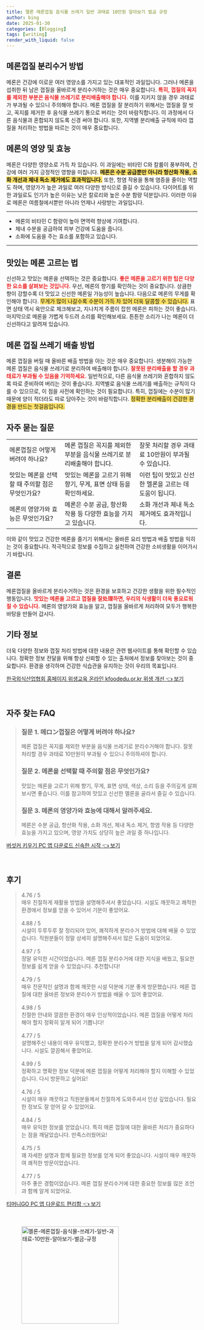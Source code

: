 ```yaml
---
title: 멜론 메론껍질 음식물 쓰레기 일반 과태료 10만원 알아보기 벌금 규정
author: bing
date: 2025-01-30
categories: [Blogging]
tags: [writing]
render_with_liquid: false
---
```



<h2 id='메론껍질_분리수거_방법'>메론껍질 분리수거 방법</h2>

<p>메론은 건강에 이로운 여러 영양소를 가지고 있는 대표적인 과일입니다. 그러나 메론을 섭취한 뒤 남은 껍질을 올바르게 분리수거하는 것은 매우 중요합니다. <b><span style="color: #ee2323;">특히, 껍질의 꼭지를 제외한 부분은 음식물 쓰레기로 분리배출해야 합니다.</span></b> 이를 지키지 않을 경우 과태료가 부과될 수 있으니 주의해야 합니다. 메론 껍질을 잘 분리하기 위해서는 껍질을 잘 씻고, 꼭지를 제거한 후 음식물 쓰레기 통으로 버리는 것이 바람직합니다. 이 과정에서 다른 음식물과 혼합되지 않도록 신경 써야 합니다. 또한, 지역별 분리배출 규칙에 따라 껍질을 처리하는 방법을 따르는 것이 매우 중요합니다.</p>

<h2 id='메론의_영양_및_효능'>메론의 영양 및 효능</h2>

<p>메론은 다양한 영양소로 가득 차 있습니다. 이 과일에는 비타민 C와 칼륨이 풍부하여, 건강에 여러 가지 긍정적인 영향을 미칩니다. <b><span style="background-color: #ffe066;">메론은 수분 공급뿐만 아니라 항산화 작용, 소화 개선과 체내 독소 제거에도 효과적입니다.</span></b> 또한, 항염 작용을 통해 염증을 줄이는 역할도 하며, 영양가가 높은 과일로 여러 다양한 방식으로 즐길 수 있습니다. 다이어트를 위한 과일로도 인기가 높은 이유는 낮은 칼로리와 높은 수분 함량 덕분입니다. 이러한 이유로 메론은 여름철에서뿐만 아니라 언제나 사랑받는 과일입니다.</p>

<hr />

<ul>
    <li>메론의 비타민 C 함량이 높아 면역력 향상에 기여합니다.</li>
    <li>체내 수분을 공급하여 피부 건강에 도움을 줍니다.</li>
    <li>소화에 도움을 주는 효소를 포함하고 있습니다.</li>
</ul>

<hr />

<h2 id='맛있는_메론_고르는_법'>맛있는 메론 고르는 법</h2>

<p>신선하고 맛있는 메론을 선택하는 것은 중요합니다. <b><span style="color: #ee2323;">좋은 메론을 고르기 위한 팁은 다양한 요소를 살펴보는 것입니다.</span></b> 우선, 메론의 향기를 확인하는 것이 중요합니다. 상큼한 향이 강할수록 더 맛있고 신선한 메론일 가능성이 높습니다. 다음으로 메론의 무게를 확인해야 합니다. <span style="background-color: #ffe066;">무게가 많이 나갈수록 수분이 가득 차 있어 더욱 달콤할 수 있습니다.</span> 표면 상태 역시 육안으로 체크해보고, 지나치게 주름이 잡힌 메론은 피하는 것이 좋습니다. 마지막으로 메론을 가볍게 두드려 소리를 확인해보세요. 튼튼한 소리가 나는 메론이 더 신선하다고 알려져 있습니다.</p>

<h2 id='메론_껍질_쓰레기_배출_방법'>메론 껍질 쓰레기 배출 방법</h2>

<p>메론 껍질을 버릴 때 올바른 배출 방법을 아는 것은 매우 중요합니다. 생분해이 가능한 메론 껍질은 음식물 쓰레기로 분리하여 배출해야 합니다. <b><span style="color: #ee2323;">잘못된 분리배출을 할 경우 과태료가 부과될 수 있음을 기억하세요.</span></b> 일반적으로, 다른 음식물 쓰레기와 혼합하지 않도록 따로 준비하여 버리는 것이 좋습니다. 지역별로 음식물 쓰레기를 배출하는 규칙이 다를 수 있으므로, 이 점을 사전에 확인하는 것이 필요합니다. 특히, 껍질에는 수분이 많기 때문에 양이 적더라도 따로 담아주는 것이 바람직합니다. <span style="background-color: #ffe066;">정확한 분리배출이 건강한 환경을 만드는 첫걸음입니다.</span></p>

<h2 id='자주_묻는_질문'>자주 묻는 질문</h2>

<table>
    <tr>
        <td>메론껍질은 어떻게 버려야 하나요?</td>
        <td>메론 껍질은 꼭지를 제외한 부분을 음식물 쓰레기로 분리배출해야 합니다.</td>
        <td>잘못 처리할 경우 과태료 10만원이 부과될 수 있습니다.</td>
    </tr>
    <tr>
        <td>맛있는 메론을 선택할 때 주의할 점은 무엇인가요?</td>
        <td>맛있는 메론을 고르기 위해 향기, 무게, 표면 상태 등을 확인하세요.</td>
        <td>이런 팁이 맛있고 신선한 멜론을 고르는 데 도움이 됩니다.</td>
    </tr>
    <tr>
        <td>메론의 영양가와 효능은 무엇인가요?</td>
        <td>메론은 수분 공급, 항산화 작용 등 다양한 효능을 가지고 있습니다.</td>
        <td>소화 개선과 체내 독소 제거에도 효과적입니다.</td>
    </tr>
</table>

<p>이와 같이 맛있고 건강한 메론을 즐기기 위해서는 올바른 요리 방법과 배출 방법을 익히는 것이 중요합니다. 적극적으로 정보를 수집하고 실천하여 건강한 소비생활을 이어가시기 바랍니다.</p>

<h2 id='결론'>결론</h2>

<p>메론껍질을 올바르게 분리수거하는 것은 환경을 보호하고 건강한 생활을 위한 필수적인 행동입니다. <b><span style="color: #ee2323;">맛있는 메론을 고르고 껍질을 잘处理하면, 우리의 식생활이 더욱 풍요로워질 수 있습니다.</span></b> 메론의 영양가와 효능을 알고, 껍질을 올바르게 처리하여 모두가 행복한 바탕을 만들어 갑시다.</p>

<h2 id='기타_정보'>기타 정보</h2>

<p>더욱 다양한 정보와 껍질 처리 방법에 대한 내용은 관련 웹사이트를 통해 확인할 수 있습니다. 정확한 정보 전달을 위해 항상 신뢰할 수 있는 출처에서 정보를 찾아보는 것이 중요합니다. 환경을 생각하며 건강한 식습관을 유지하는 것이 우리의 목표입니다.</p>


<p><a class="click-button" title="한국외식산업협회 홈페이지 위생교육 온라인 kfoodedu.or.kr 위생 개선" href="https://yellowplanner.github.io/posts/%ED%95%9C%EA%B5%AD%EC%99%B8%EC%8B%9D%EC%82%B0%EC%97%85%ED%98%91%ED%9A%8C-%ED%99%88%ED%8E%98%EC%9D%B4%EC%A7%80-%EC%9C%84%EC%83%9D%EA%B5%90%EC%9C%A1-%EC%98%A8%EB%9D%BC%EC%9D%B8-kfoodedu.or.kr-%EC%9C%84%EC%83%9D-%EA%B0%9C%EC%84%A0/" rel="dofollow">한국외식산업협회 홈페이지 위생교육 온라인 kfoodedu.or.kr 위생 개선 👈 보기</a></p><br>
<h2 id='자주_찾는_FAQ'>자주 찾는 FAQ</h2>
<div itemscope="" itemtype="https://schema.org/FAQPage"> 
<blockquote> 
<div itemscope="" itemprop="mainEntity" itemtype="https://schema.org/Question"> 
<h3 itemprop="name">질문 1. 메ロン껍질은 어떻게 버려야 하나요?</h3> 
<div itemscope="" itemprop="acceptedAnswer" itemtype="https://schema.org/Answer"> 
<span itemprop="text"> 
<p>메론 껍질은 꼭지를 제외한 부분을 음식물 쓰레기로 분리수거해야 합니다. 잘못 처리할 경우 과태료 10만원이 부과될 수 있으니 주의하셔야 합니다.</p> 
</span> 
</div> 
</div> 

<div itemscope="" itemprop="mainEntity" itemtype="https://schema.org/Question"> 
<h3 itemprop="name">질문 2. 메론을 선택할 때 주의할 점은 무엇인가요?</h3> 
<div itemscope="" itemprop="acceptedAnswer" itemtype="https://schema.org/Answer"> 
<span itemprop="text"> 
<p>맛있는 메론을 고르기 위해 향기, 무게, 표면 상태, 색상, 소리 등을 주의깊게 살펴보시면 좋습니다. 이를 참고하여 맛있고 신선한 멜론을 골라서 즐길 수 있습니다.</p> 
</span> 
</div> 
</div> 

<div itemscope="" itemprop="mainEntity" itemtype="https://schema.org/Question"> 
<h3 itemprop="name">질문 3. 메론의 영양가와 효능에 대해서 알려주세요.</h3> 
<div itemscope="" itemprop="acceptedAnswer" itemtype="https://schema.org/Answer"> 
<span itemprop="text"> 
<p>메론은 수분 공급, 항산화 작용, 소화 개선, 체내 독소 제거, 항염 작용 등 다양한 효능을 가지고 있으며, 영양 가치도 상당히 높은 과일 중 하나입니다.</p> 
</span> 
</div> 
</div> 
</blockquote> 
</div>
<p><a class="click-button" title="버섯커 키우기 PC 앱 다운로드 신속한 시작" href="https://yellowplanner.github.io/posts/%EB%B2%84%EC%84%AF%EC%BB%A4-%ED%82%A4%EC%9A%B0%EA%B8%B0-PC-%EC%95%B1-%EB%8B%A4%EC%9A%B4%EB%A1%9C%EB%93%9C-%EC%8B%A0%EC%86%8D%ED%95%9C-%EC%8B%9C%EC%9E%91/" rel="dofollow">버섯커 키우기 PC 앱 다운로드 신속한 시작 👈 보기</a></p><br>
<h2 id='후기'>후기</h2>
<div itemscope itemtype="https://schema.org/Product">
  <blockquote>
  <div itemprop="review" itemscope itemtype="https://schema.org/Review">
      <div itemprop="reviewRating" itemscope itemtype="https://schema.org/Rating"> <span itemprop="ratingValue">4.76</span> / <span itemprop="bestRating">5</span> </div>
      <span itemprop="reviewBody">매우 친절하게 재활용 방법을 설명해주셔서 좋았습니다. 시설도 깨끗하고 쾌적한 환경에서 정보를 얻을 수 있어서 기분이 좋았어요.</span>
  </div>
  <br>
  <div itemprop="review" itemscope itemtype="https://schema.org/Review">
      <div itemprop="reviewRating" itemscope itemtype="https://schema.org/Rating"> <span itemprop="ratingValue">4.88</span> / <span itemprop="bestRating">5</span> </div>
      <span itemprop="reviewBody">시설이 두루두루 잘 정리되어 있어, 쾌적하게 분리수거 방법에 대해 배울 수 있었습니다. 직원분들이 정말 상세히 설명해주셔서 많은 도움이 되었어요.</span>
  </div>
  <br>
  <div itemprop="review" itemscope itemtype="https://schema.org/Review">
      <div itemprop="reviewRating" itemscope itemtype="https://schema.org/Rating"> <span itemprop="ratingValue">4.97</span> / <span itemprop="bestRating">5</span> </div>
      <span itemprop="reviewBody">정말 유익한 시간이었습니다. 메론 껍질 분리수거에 대한 지식을 배웠고, 필요한 정보를 쉽게 얻을 수 있었습니다. 추천합니다!</span>
  </div>
  <br>
  <div itemprop="review" itemscope itemtype="https://schema.org/Review">
      <div itemprop="reviewRating" itemscope itemtype="https://schema.org/Rating"> <span itemprop="ratingValue">4.79</span> / <span itemprop="bestRating">5</span> </div>
      <span itemprop="reviewBody">매우 전문적인 설명과 함께 깨끗한 시설 덕분에 기분 좋게 방문했습니다. 메론 껍질에 대한 올바른 정보와 분리수거 방법을 배울 수 있어 좋았어요.</span>
  </div>
  <br>
  <div itemprop="review" itemscope itemtype="https://schema.org/Review">
      <div itemprop="reviewRating" itemscope itemtype="https://schema.org/Rating"> <span itemprop="ratingValue">4.98</span> / <span itemprop="bestRating">5</span> </div>
      <span itemprop="reviewBody">친절한 안내와 깔끔한 환경이 매우 인상적이었습니다. 메론 껍질을 어떻게 처리해야 할지 정확히 알게 되어 기쁩니다!</span>
  </div>
  <br>
  <div itemprop="review" itemscope itemtype="https://schema.org/Review">
      <div itemprop="reviewRating" itemscope itemtype="https://schema.org/Rating"> <span itemprop="ratingValue">4.77</span> / <span itemprop="bestRating">5</span> </div>
      <span itemprop="reviewBody">설명해주신 내용이 매우 유익했고, 정확한 분리수거 방법을 알게 되어 감사했습니다. 시설도 깔끔해서 좋았어요.</span>
  </div>
  <br>
  <div itemprop="review" itemscope itemtype="https://schema.org/Review">
      <div itemprop="reviewRating" itemscope itemtype="https://schema.org/Rating"> <span itemprop="ratingValue">4.99</span> / <span itemprop="bestRating">5</span> </div>
      <span itemprop="reviewBody">정확하고 명확한 정보 덕분에 메론 껍질을 어떻게 처리해야 할지 이해할 수 있었습니다. 다시 방문하고 싶어요!</span>
  </div>
  <br>
  <div itemprop="review" itemscope itemtype="https://schema.org/Review">
      <div itemprop="reviewRating" itemscope itemtype="https://schema.org/Rating"> <span itemprop="ratingValue">4.76</span> / <span itemprop="bestRating">5</span> </div>
      <span itemprop="reviewBody">시설이 매우 깨끗하고 직원분들께서 친절하게 도와주셔서 인상 깊었습니다. 필요한 정보도 잘 얻어 갈 수 있었어요.</span>
  </div>
  <br>
  <div itemprop="review" itemscope itemtype="https://schema.org/Review">
      <div itemprop="reviewRating" itemscope itemtype="https://schema.org/Rating"> <span itemprop="ratingValue">4.84</span> / <span itemprop="bestRating">5</span> </div>
      <span itemprop="reviewBody">매우 유익한 정보를 얻었습니다. 특히 메론 껍질에 대한 올바른 처리가 중요하다는 점을 깨달았습니다. 만족스러웠어요!</span>
  </div>
  <br>
  <div itemprop="review" itemscope itemtype="https://schema.org/Review">
      <div itemprop="reviewRating" itemscope itemtype="https://schema.org/Rating"> <span itemprop="ratingValue">4.75</span> / <span itemprop="bestRating">5</span> </div>
      <span itemprop="reviewBody">꽤 자세한 설명과 함께 필요한 정보를 얻게 되어 좋았습니다. 시설이 매우 깨끗하여 쾌적한 방문이었습니다.</span>
  </div>
  <br>
  <div itemprop="review" itemscope itemtype="https://schema.org/Review">
      <div itemprop="reviewRating" itemscope itemtype="https://schema.org/Rating"> <span itemprop="ratingValue">4.77</span> / <span itemprop="bestRating">5</span> </div>
      <span itemprop="reviewBody">아주 좋은 경험이었습니다. 메론 껍질 분리수거에 대한 중요한 정보를 많은 조언과 함께 알게 되었어요.</span>
  </div>
  </blockquote>
</div>
<p><a class="click-button" title="티머니GO PC 앱 다운로드 편리함" href="https://yellowplanner.github.io/posts/%ED%8B%B0%EB%A8%B8%EB%8B%88GO-PC-%EC%95%B1-%EB%8B%A4%EC%9A%B4%EB%A1%9C%EB%93%9C-%ED%8E%B8%EB%A6%AC%ED%95%A8/" rel="dofollow">티머니GO PC 앱 다운로드 편리함 👈 보기</a></p><br>
<figure class="image"><img src="https://yellowplanner.github.io/assets/img/thumbnail/멜론-메론껍질-음식물-쓰레기-일반-과태료-10만원-알아보기-벌금-규정.webp" alt="멜론-메론껍질-음식물-쓰레기-일반-과태료-10만원-알아보기-벌금-규정" width="256" height="256"></figure>